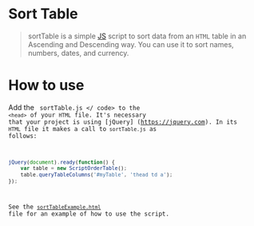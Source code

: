 # Sort Table
> sortTable is a simple [JS](https://developer.mozilla.org/en-US/docs/Web/JavaScript) script to sort data from an `HTML` table in an Ascending and Descending way. You can use it to sort names, numbers, dates, and currency. 

# How to use

Add the <code> sortTable.js </ code> to the `<head>` of your `HTML` file. It's necessary that your project is using [jQuery] (https://jquery.com). In its `HTML` file it makes a call to` sortTable.js` as follows:
```javascript
jQuery(document).ready(function() {
    var table = new ScriptOrderTable();
    table.queryTableColumns('#myTable', 'thead td a');
});
```
See the [`sortTableExample.html`](https://github.com/euiagosilva/sortTable/blob/master/sortTableExemple.html) file for an example of how to use the script.

